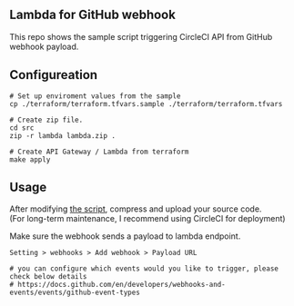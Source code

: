 ## Lambda for GitHub webhook
This repo shows the sample script triggering CircleCI API from GitHub webhook payload.

## Configureation
```
# Set up enviroment values from the sample
cp ./terraform/terraform.tfvars.sample ./terraform/terraform.tfvars
```

```
# Create zip file.
cd src
zip -r lambda lambda.zip .
```

```
# Create API Gateway / Lambda from terraform
make apply
```

## Usage
After modifying [the script](https://github.com/circleci-junho/lambda-for-github-webhook/blob/main/src/index.js), compress and upload your source code.   
(For long-term maintenance, I recommend using CircleCI for deployment)

Make sure the webhook sends a payload to lambda endpoint.  
```
Setting > webhooks > Add webhook > Payload URL

# you can configure which events would you like to trigger, please check below details
# https://docs.github.com/en/developers/webhooks-and-events/events/github-event-types
```